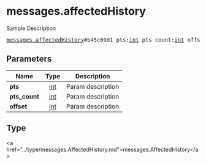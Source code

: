 # messages.affectedHistory

Sample Description

<pre>
<a href="../constructor/messages.affectedHistory.md">messages.affectedHistory</a>#b45c69d1 pts:<a href="../type/int.md">int</a> pts_count:<a href="../type/int.md">int</a> offset:<a href="../type/int.md">int</a> = <a href="../type/messages.AffectedHistory.md">messages.AffectedHistory</a>;
</pre>

## Parameters

| Name | Type | Description |
|------|:----:|-------------|
| **pts** | <a href="../type/int.md">int</a> | Param description |
| **pts_count** | <a href="../type/int.md">int</a> | Param description |
| **offset** | <a href="../type/int.md">int</a> | Param description |

## Type

&lt;a href=&#34;../type/messages.AffectedHistory.md&#34;&gt;messages.AffectedHistory&lt;/a&gt;
